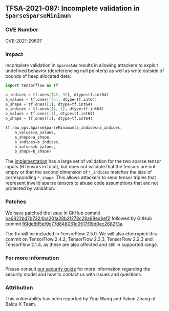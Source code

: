 ## TFSA-2021-097: Incomplete validation in `SparseSparseMinimum`

### CVE Number
CVE-2021-29607

### Impact
Incomplete validation in `SparseAdd` results in allowing attackers to exploit
undefined behavior (dereferencing null pointers) as well as write outside of
bounds of heap allocated data:

```python
import tensorflow as tf

a_indices = tf.ones([45, 92], dtype=tf.int64)
a_values = tf.ones([45], dtype=tf.int64)
a_shape = tf.ones([1], dtype=tf.int64)
b_indices = tf.ones([1, 1], dtype=tf.int64)
b_values = tf.ones([1], dtype=tf.int64)
b_shape = tf.ones([1], dtype=tf.int64)

tf.raw_ops.SparseSparseMinimum(a_indices=a_indices,
    a_values=a_values,
    a_shape=a_shape,
    b_indices=b_indices,
    b_values=b_values,
    b_shape=b_shape)
```

The
[implementation](https://github.com/tensorflow/tensorflow/blob/656e7673b14acd7835dc778867f84916c6d1cac2/tensorflow/core/kernels/sparse_sparse_binary_op_shared.cc)
has a large set of validation for the two sparse tensor inputs (6 tensors in
total), but does not validate that the tensors are not empty or that the second
dimension of `*_indices` matches the size of corresponding `*_shape`. This
allows attackers to send tensor triples that represent invalid sparse tensors to
abuse code assumptions that are not protected by validation.

### Patches
We have patched the issue in GitHub commit
[ba6822bd7b7324ba201a28b2f278c29a98edbef2](https://github.com/tensorflow/tensorflow/commit/ba6822bd7b7324ba201a28b2f278c29a98edbef2)
followed by GitHub commit
[f6fde895ef9c77d848061c0517f19d0ec2682f3a](https://github.com/tensorflow/tensorflow/commit/f6fde895ef9c77d848061c0517f19d0ec2682f3a).

The fix will be included in TensorFlow 2.5.0. We will also cherrypick this
commit on TensorFlow 2.4.2, TensorFlow 2.3.3, TensorFlow 2.2.3 and TensorFlow
2.1.4, as these are also affected and still in supported range.

### For more information
Please consult [our security
guide](https://github.com/tensorflow/tensorflow/blob/master/SECURITY.md) for
more information regarding the security model and how to contact us with issues
and questions.

### Attribution
This vulnerability has been reported by Ying Wang and Yakun Zhang of Baidu
X-Team.
